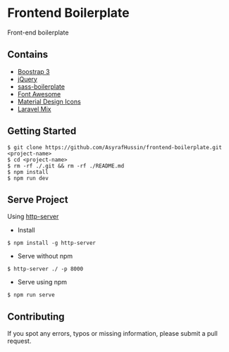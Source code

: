# Frontend Boilerplate
Front-end boilerplate

## Contains
* [Boostrap 3](https://getbootstrap.com/docs/3.3/font)
* [jQuery](https://jquery.com/)
* [sass-boilerplate](https://github.com/AsyrafHussin/sass-boilerplate)
* [Font Awesome](http://fontawesome.io/icons)
* [Material Design Icons](https://materialdesignicons.com)
* [Laravel Mix](https://github.com/JeffreyWay/laravel-mix)

## Getting Started
```
$ git clone https://github.com/AsyrafHussin/frontend-boilerplate.git <project-name>
$ cd <project-name>
$ rm -rf ./.git && rm -rf ./README.md
$ npm install
$ npm run dev
```

## Serve Project
Using [http-server](https://www.npmjs.com/package/http-server)

* Install
```
$ npm install -g http-server
```

* Serve without npm
```
$ http-server ./ -p 8000
```

* Serve using npm
```
$ npm run serve
```

## Contributing
If you spot any errors, typos or missing information, please submit a pull request.
